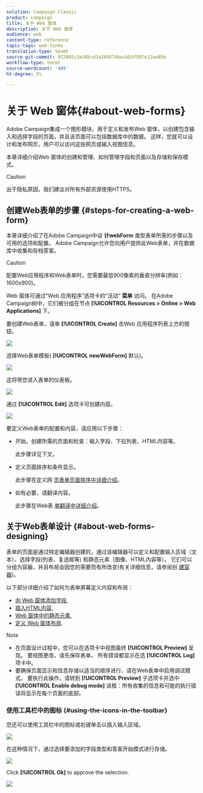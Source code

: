 ```yaml
---
solution: Campaign Classic
product: campaign
title: 关于 Web 窗体
description: 关于 Web 窗体
audience: web
content-type: reference
topic-tags: web-forms
translation-type: tm+mt
source-git-commit: 972885c3a38bcd3a260574bacbb3f507e11ae05b
workflow-type: tm+mt
source-wordcount: '489'
ht-degree: 5%

---
```



# 关于 Web 窗体{#about-web-forms}

Adobe Campaign集成一个图形模块，用于定义和发布Web 窗体，以创建包含输入和选择字段的页面，并且该页面可以包括数据库中的数据。 这样，您就可以设计和发布网页，用户可以访问这些网页或输入视图信息。

本章详细介绍Web 窗体的创建和管理、如何管理字段和页面以及存储和保存模式。

>[!CAUTION]
>
>出于隐私原因，我们建议对所有外部资源使用HTTPS。

## 创建Web表单的步骤 {#steps-for-creating-a-web-form}

本章详细介绍了在Adobe Campaign中设 **计webForm** 类型表单所需的步骤以及可用的选项和配置。 Adobe Campaign允许您向用户提供此Web表单，并在数据库中收集和存档答案。

>[!CAUTION]
>
>配置Web应用程序和Web表单时，您需要最低900像素的垂直分辨率(例如：1600x900)。

Web 窗体可通过“Web 应用程序”选项卡的“活动” **菜单** 访问。 在Adobe Campaign树中，它们被分组在节点 **[!UICONTROL Resources > Online > Web Applications]** 下。

要创建Web表单，请单 **[!UICONTROL Create]** 击Web 应用程序列表上方的按钮。

![](assets/webapp_create_new.png)

选择Web表单模板( **[!UICONTROL newWebForm]** 默认)。

![](assets/s_ncs_admin_survey_select_template.png)

这将带您进入表单的仪表板。

![](assets/webapp_empty_dashboard.png)

通过 **[!UICONTROL Edit]** 选项卡可创建内容。

![](assets/webapp_edit_tab.png)

要定义Web表单的配置和内容，请应用以下步骤：

* 开始，创建所需的页面和检查：输入字段、下拉列表、HTML内容等。

   此步骤详见下文。

* 定义页面排序和条件显示。

   此步骤在定义网 [页表单页面排序中详细介绍](../../web/using/defining-web-forms-page-sequencing.md)。

* 如有必要，请翻译内容。

   此步骤在Web表 [单翻译中详细介绍](../../web/using/translating-a-web-form.md)。

## 关于Web表单设计 {#about-web-forms-designing}

表单的页面是通过特定编辑器创建的，通过该编辑器可以定义和配置输入区域（文本）、选择字段(列表、复选框等) 和静态元素（图像、HTML内容等）。 它们可以分组为容器，并且布局会因您的需要而有所改变(有关详细信息，请参阅创 [建容器](../../web/using/defining-web-forms-layout.md#creating-containers))。

以下部分详细介绍了如何为表单屏幕定义内容和布局：

* [向 Web 窗体添加字段](../../web/using/adding-fields-to-a-web-form.md),
* [插入HTML内容](../../web/using/static-elements-in-a-web-form.md#inserting-html-content),
* [Web 窗体中的静态元素](../../web/using/static-elements-in-a-web-form.md),
* [定义 Web 窗体布局](../../web/using/defining-web-forms-layout.md).

>[!NOTE]
>
>* 在页面设计过程中，您可以在选项卡中视图最终 **[!UICONTROL Preview]** 呈现。 要视图更改，请先保存表单。 所有错误都显示在选 **[!UICONTROL Log]** 项卡中。
>* 要确保页面显示和信息存储以适当的顺序进行，请在Web表单中启用调试模式。 要执行此操作，请转到 **[!UICONTROL Preview]** 子选项卡并选中 **[!UICONTROL Enable debug mode]** 该框：所有收集的信息和可能的执行错误将显示在每个页面的底部。

>



### 使用工具栏中的图标 {#using-the-icons-in-the-toolbar}

您还可以使用工具栏中的图标或右键单击以插入输入区域。

![](assets/s_ncs_admin_webform_add_selection.png)

在这种情况下，通过选择要添加的字段类型和答案开始模式进行存储。

![](assets/s_ncs_admin_webform_select_storage.png)

Click **[!UICONTROL Ok]** to approve the selection.

![](assets/s_ncs_admin_webform_confirm_storage.png)

